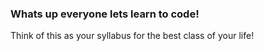 ### Whats up everyone lets learn to code!



Think of this as your syllabus for the best class of your life!
